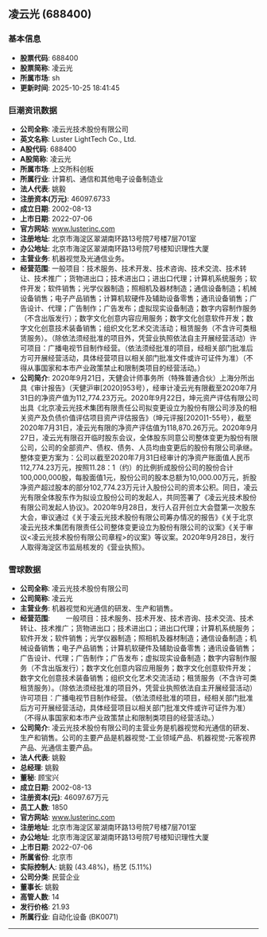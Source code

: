## 凌云光 (688400)

### 基本信息

- **股票代码**: 688400
- **股票简称**: 凌云光
- **所属市场**: sh
- **更新时间**: 2025-10-25 18:41:45

### 巨潮资讯数据

- **公司全称**: 凌云光技术股份有限公司
- **英文名称**: Luster LightTech Co., Ltd.
- **A股代码**: 688400
- **A股简称**: 凌云光
- **所属市场**: 上交所科创板
- **所属行业**: 计算机、通信和其他电子设备制造业
- **法人代表**: 姚毅
- **注册资本(万元)**: 46097.6733
- **成立日期**: 2002-08-13
- **上市日期**: 2022-07-06
- **官方网站**: www.lusterinc.com
- **注册地址**: 北京市海淀区翠湖南环路13号院7号楼7层701室
- **办公地址**: 北京市海淀区翠湖南环路13号院7号楼知识理性大厦
- **主营业务**: 机器视觉及光通信业务。
- **经营范围**: 一般项目：技术服务、技术开发、技术咨询、技术交流、技术转让、技术推广；货物进出口；技术进出口；进出口代理；计算机系统服务；软件开发；软件销售；光学仪器制造；照相机及器材制造；通信设备制造；机械设备销售；电子产品销售；计算机软硬件及辅助设备零售；通讯设备销售；广告设计、代理；广告制作；广告发布；虚拟现实设备制造；数字内容制作服务（不含出版发行）；数字文化创意内容应用服务；数字文化创意软件开发；数字文化创意技术装备销售；组织文化艺术交流活动；租赁服务（不含许可类租赁服务）。（除依法须经批准的项目外，凭营业执照依法自主开展经营活动）许可项目：广播电视节目制作经营。（依法须经批准的项目，经相关部门批准后方可开展经营活动，具体经营项目以相关部门批准文件或许可证件为准）（不得从事国家和本市产业政策禁止和限制类项目的经营活动。）
- **公司简介**: 2020年9月21日，天健会计师事务所（特殊普通合伙）上海分所出具《审计报告》（天健沪审[2020]953号），经审计凌云光有限截至2020年7月31日的净资产值为112,774.23万元。2020年9月22日，坤元资产评估有限公司出具《北京凌云光技术集团有限责任公司拟变更设立为股份有限公司涉及的相关资产及负债价值评估项目资产评估报告》（坤元评报[2020]1-55号），截至2020年7月31日，凌云光有限的净资产评估值为118,870.26万元。2020年9月27日，凌云光有限召开临时股东会议，全体股东同意公司整体变更为股份有限公司，公司的全部资产、债权、债务、人员均由变更后的股份有限公司承继。整体变更方案为：公司以截至2020年7月31日经审计的净资产账面值人民币112,774.23万元，按照11.28：1（约）的比例折成股份公司的股份合计100,000,000股，每股面值1元，股份公司的股本总额为10,000.00万元，折股净资产超过股本的部分102,774.23万元计入股份公司的资本公积。同日，凌云光有限全体股东作为拟设立股份公司的发起人，共同签署了《凌云光技术股份有限公司发起人协议》。2020年9月28日，发行人召开创立大会暨第一次股东大会，审议通过《关于凌云光技术股份有限公司筹办情况的报告》《关于北京凌云光技术集团有限责任公司整体变更设立为股份有限公司的议案》《关于审议<凌云光技术股份有限公司章程>的议案》等议案。2020年9月28日，发行人取得海淀区市监局核发的《营业执照》。

### 雪球数据

- **公司全称**: 凌云光技术股份有限公司
- **公司简称**: 凌云光
- **主营业务**: 机器视觉和光通信的研发、生产和销售。
- **经营范围**: 　　一般项目：技术服务、技术开发、技术咨询、技术交流、技术转让、技术推广；货物进出口；技术进出口；进出口代理；计算机系统服务；软件开发；软件销售；光学仪器制造；照相机及器材制造；通信设备制造；机械设备销售；电子产品销售；计算机软硬件及辅助设备零售；通讯设备销售；广告设计、代理；广告制作；广告发布；虚拟现实设备制造；数字内容制作服务（不含出版发行）；数字文化创意内容应用服务；数字文化创意软件开发；数字文化创意技术装备销售；组织文化艺术交流活动；租赁服务（不含许可类租赁服务）。（除依法须经批准的项目外，凭营业执照依法自主开展经营活动）许可项目：广播电视节目制作经营。（依法须经批准的项目，经相关部门批准后方可开展经营活动，具体经营项目以相关部门批准文件或许可证件为准）（不得从事国家和本市产业政策禁止和限制类项目的经营活动。）
- **公司简介**: 凌云光技术股份有限公司的主营业务是机器视觉和光通信的研发、生产和销售。公司的主要产品是机器视觉-工业领域产品、机器视觉-元客视界产品、光通信主要产品。
- **法人代表**: 姚毅
- **总经理**: 姚毅
- **董秘**: 顾宝兴
- **成立日期**: 2002-08-13
- **注册资本(元)**: 46097.67万元
- **员工人数**: 1850
- **官方网站**: www.lusterinc.com
- **注册地址**: 北京市海淀区翠湖南环路13号院7号楼7层701室
- **办公地址**: 北京市海淀区翠湖南环路13号院7号楼知识理性大厦
- **上市日期**: 2022-07-06
- **所属省份**: 北京市
- **实际控制人**: 姚毅 (43.48%)，杨艺 (5.11%)
- **公司分类**: 民营企业
- **董事长**: 姚毅
- **高管人数**: 14
- **发行价格**: 21.93
- **所属行业**: 自动化设备 (BK0071)

---